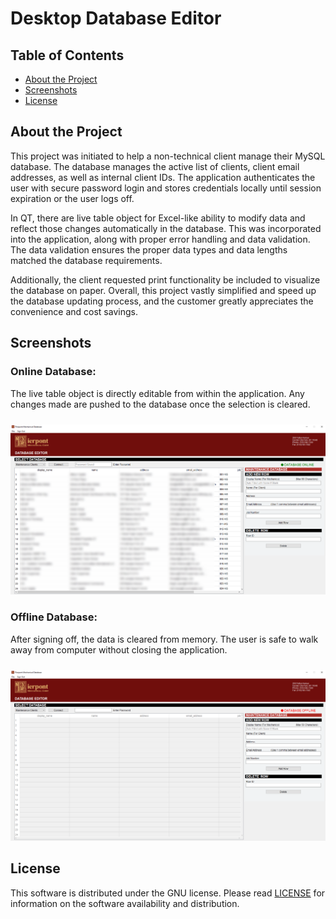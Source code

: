 # Desktop Database Editor

## Table of Contents

* [About the Project](#About-the-Project)
* [Screenshots](#Screenshots)
* [License](#License)

## About the Project

This project was initiated to help a non-technical client manage their MySQL database. The database manages the active list of clients, client email addresses, as well as internal client IDs. The application authenticates the user with secure password login and stores credentials locally until session expiration or the user logs off.

In QT, there are live table object for Excel-like ability to modify data and reflect those changes automatically in the database. This was incorporated into the application, along with proper error handling and data validation. The data validation ensures the proper data types and data lengths matched the database requirements. 

Additionally, the client requested print functionality be included to visualize the database on paper. Overall, this project vastly simplified and speed up the database updating process, and the customer greatly appreciates the convenience and cost savings.

## Screenshots

### Online Database:

The live table object is directly editable from within the application. Any changes made are pushed to the database once the selection is cleared.

<img src="https://raw.githubusercontent.com/andrew-drogalis/Desktop-Database-Editor/main/assets/PM-DB-Online.PNG" alt="Database-Online-Screenshot" style="width: 850px; padding-top: 10px;">


### Offline Database:
After signing off, the data is cleared from memory. The user is safe to walk away from computer without closing the application.

<img src="https://raw.githubusercontent.com/andrew-drogalis/Desktop-Database-Editor/main/assets/PM-DB-Offline.PNG" alt="Database-Offline-Screenshot" style="width: 850px; padding-top: 10px;">


## License

This software is distributed under the GNU license. Please read [LICENSE](https://github.com/andrew-drogalis/CLI-Email-Scanner/blob/main/LICENSE) for information on the software availability and distribution.

